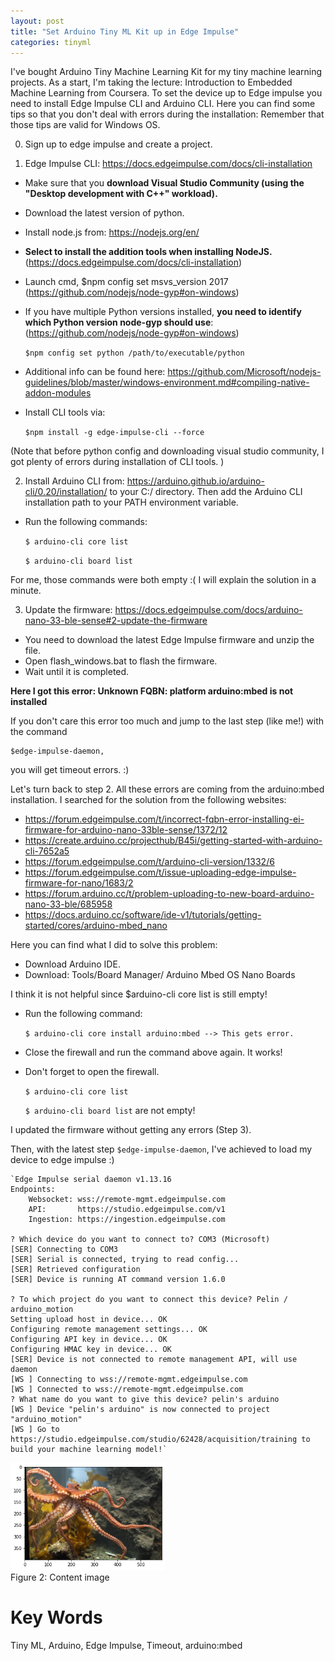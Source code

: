 ```yaml
---
layout: post
title: "Set Arduino Tiny ML Kit up in Edge Impulse"
categories: tinyml
---
```

I've bought Arduino Tiny Machine Learning Kit for my tiny machine learning projects. As a start, I'm taking the lecture: Introduction to Embedded Machine Learning from Coursera. To set the device up to Edge impulse you need to install Edge Impulse CLI and Arduino CLI. 
Here you can find some tips so that you don't deal with errors during the installation: 
Remember that those tips are valid for Windows OS. 

0. Sign up to edge impulse and create a project. 

1. Edge Impulse CLI: https://docs.edgeimpulse.com/docs/cli-installation
- Make sure that you **download  Visual Studio Community (using the "Desktop development with C++" workload).** 
- Download the latest version of python. 
- Install node.js from: https://nodejs.org/en/
- **Select to install the addition tools when installing NodeJS.** (https://docs.edgeimpulse.com/docs/cli-installation)
- Launch cmd, $npm config set msvs_version 2017 (https://github.com/nodejs/node-gyp#on-windows)
- If you have multiple Python versions installed, **you need to identify which Python version node-gyp should use**:(https://github.com/nodejs/node-gyp#on-windows)
  
    `$npm config set python /path/to/executable/python`

- Additional info can be found here: https://github.com/Microsoft/nodejs-guidelines/blob/master/windows-environment.md#compiling-native-addon-modules
- Install CLI tools via: 
  
    `$npm install -g edge-impulse-cli --force`

(Note that before python config and downloading visual studio community, I got plenty of errors during installation of CLI tools. )

2. Install Arduino CLI from: https://arduino.github.io/arduino-cli/0.20/installation/ to your C:/ directory. Then add the Arduino CLI installation path to your PATH environment variable. 
- Run the following commands:
  
    `$ arduino-cli core list`
  
    `$ arduino-cli board list`

For me, those commands were both empty :( I will explain the solution in a minute. 

3. Update the firmware: https://docs.edgeimpulse.com/docs/arduino-nano-33-ble-sense#2-update-the-firmware
- You need to download the latest Edge Impulse firmware and unzip the file. 
- Open flash_windows.bat to flash the firmware. 
- Wait until it is completed. 
  
**Here I got this error: Unknown FQBN: platform arduino:mbed is not installed**

If you don't care this error too much and jump to the last step (like me!) with the command 

    $edge-impulse-daemon, 

you will get timeout errors.  :)

Let's turn back to step 2. All these errors are coming from the arduino:mbed installation.
I searched for the solution from the following websites:

- https://forum.edgeimpulse.com/t/incorrect-fqbn-error-installing-ei-firmware-for-arduino-nano-33ble-sense/1372/12
- https://create.arduino.cc/projecthub/B45i/getting-started-with-arduino-cli-7652a5
- https://forum.edgeimpulse.com/t/arduino-cli-version/1332/6
- https://forum.edgeimpulse.com/t/issue-uploading-edge-impulse-firmware-for-nano/1683/2
- https://forum.arduino.cc/t/problem-uploading-to-new-board-arduino-nano-33-ble/685958
- https://docs.arduino.cc/software/ide-v1/tutorials/getting-started/cores/arduino-mbed_nano

Here you can find what I did to solve this problem:
- Download Arduino IDE. 
- Download: Tools/Board Manager/ Arduino Mbed OS Nano Boards

I think it is not helpful since $arduino-cli core list is still empty!

- Run the following command:
  
    `$ arduino-cli core install arduino:mbed --> This gets error.`
  
- Close the firewall and run the command above again. It works! 
- Don't forget to open the firewall. 
  
    `$ arduino-cli core list`
  
    `$ arduino-cli board list`  are not empty!

I updated the firmware without getting any errors (Step 3). 

Then, with the latest step `$edge-impulse-daemon`, I've achieved to load my device to edge impulse :)



    `Edge Impulse serial daemon v1.13.16
    Endpoints:
        Websocket: wss://remote-mgmt.edgeimpulse.com
        API:       https://studio.edgeimpulse.com/v1
        Ingestion: https://ingestion.edgeimpulse.com
    
    ? Which device do you want to connect to? COM3 (Microsoft)
    [SER] Connecting to COM3
    [SER] Serial is connected, trying to read config...
    [SER] Retrieved configuration
    [SER] Device is running AT command version 1.6.0
    
    ? To which project do you want to connect this device? Pelin / arduino_motion
    Setting upload host in device... OK
    Configuring remote management settings... OK
    Configuring API key in device... OK
    Configuring HMAC key in device... OK
    [SER] Device is not connected to remote management API, will use daemon
    [WS ] Connecting to wss://remote-mgmt.edgeimpulse.com
    [WS ] Connected to wss://remote-mgmt.edgeimpulse.com
    ? What name do you want to give this device? pelin's arduino
    [WS ] Device "pelin's arduino" is now connected to project "arduino_motion"
    [WS ] Go to https://studio.edgeimpulse.com/studio/62428/acquisition/training to build your machine learning model!`

<div class="fig figcenter fighighlight">
  <img src="/assets/image_op/content.png" width="49%">
  <div class="figcaption">Figure 2: Content image</div>
</div>


# Key Words
Tiny ML, Arduino, Edge Impulse, Timeout, arduino:mbed



